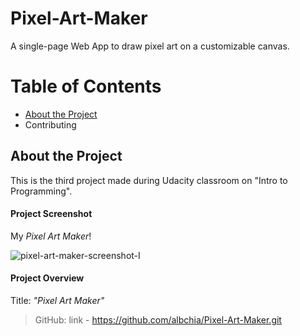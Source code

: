 # Pixel-Art-Maker
A single-page Web App to draw pixel art on a customizable canvas.

# Table of Contents
- [About the Project](#About-the-Project)
- Contributing

## About the Project
This is the third project made during Udacity classroom on "Intro to Programming".

#### Project Screenshot
My _Pixel Art Maker_!

![pixel-art-maker-screenshot-I](https://user-images.githubusercontent.com/70691672/96121724-bd8ce700-0ef0-11eb-944b-5e07a9fb814d.PNG)

#### Project Overview
Title: _"Pixel Art Maker"_

> GitHub: link - https://github.com/albchia/Pixel-Art-Maker.git

